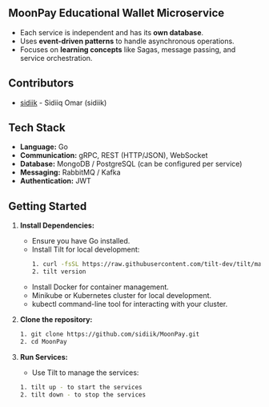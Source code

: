 ## MoonPay Educational Wallet Microservice

- Each service is independent and has its **own database**.
- Uses **event-driven patterns** to handle asynchronous operations.
- Focuses on **learning concepts** like Sagas, message passing, and service orchestration.

## Contributors

- [sidiik](https://github.com/sidiik) - Sidiiq Omar (sidiik)

## Tech Stack

- **Language:** Go
- **Communication:** gRPC, REST (HTTP/JSON), WebSocket
- **Database:** MongoDB / PostgreSQL (can be configured per service)
- **Messaging:** RabbitMQ / Kafka
- **Authentication:** JWT

## Getting Started

1. **Install Dependencies:**

   - Ensure you have Go installed.
   - Install Tilt for local development:
     ```bash
     1. curl -fsSL https://raw.githubusercontent.com/tilt-dev/tilt/master/scripts/install.sh | bash
     2. tilt version
     ```
   - Install Docker for container management.
   - Minikube or Kubernetes cluster for local development.
   - kubectl command-line tool for interacting with your cluster.

2. **Clone the repository:**

   ```bash
   1. git clone https://github.com/sidiik/MoonPay.git
   2. cd MoonPay
   ```

3. **Run Services:**
   - Use Tilt to manage the services:
   ```bash
   1. tilt up - to start the services
   2. tilt down - to stop the services
   ```
